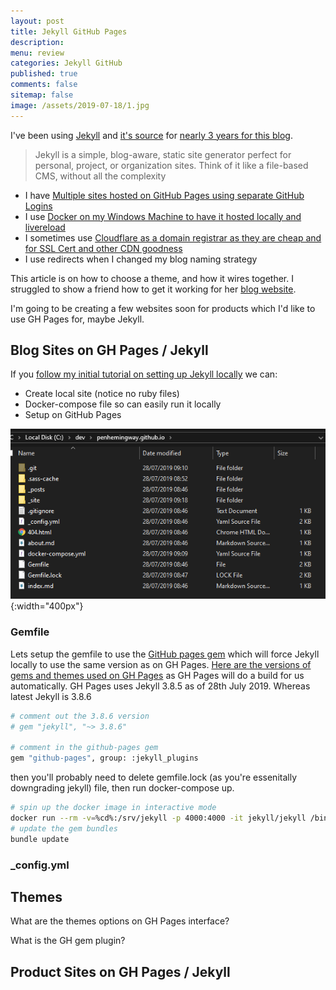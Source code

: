 ```yaml
---
layout: post
title: Jekyll GitHub Pages 
description: 
menu: review
categories: Jekyll GitHub
published: true 
comments: false
sitemap: false
image: /assets/2019-07-18/1.jpg
---
```

I've been using [Jekyll](https://jekyllrb.com/) and [it's source](https://github.com/jekyll/jekyll) for [nearly 3 years for this blog](/2016/10/17/Blog-with-Jekyll-and-host-for-free). 

> Jekyll is a simple, blog-aware, static site generator perfect for personal, project, or organization sites. Think of it like a file-based CMS, without all the complexity

- I have [Multiple sites hosted on GitHub Pages using separate GitHub Logins]()
- I use [Docker on my Windows Machine to have it hosted locally and livereload]()
- I sometimes use [Cloudflare as a domain registrar as they are cheap and for SSL Cert and other CDN goodness]()
- I use redirects when I changed my blog naming strategy

This article is on how to choose a theme, and how it wires together. I struggled to show a friend how to get it working for her [blog website](https://agoyal.co.uk).

I'm going to be creating a few websites soon for products which I'd like to use GH Pages for, maybe Jekyll.  

## Blog Sites on GH Pages / Jekyll
If you [follow my initial tutorial on setting up Jekyll locally]() we can:

- Create local site (notice no ruby files)
- Docker-compose file so can easily run it locally
- Setup on GitHub Pages

![alt text](/assets/2019-07-28/1.png "Files for a Jekyll install"){:width="400px"}     

### Gemfile
Lets setup the gemfile to use the [GitHub pages gem](https://github.com/github/pages-gem) which will force Jekyll locally to use the same version as on GH Pages. [Here are the versions of gems and themes used on GH Pages](https://pages.github.com/versions/) as GH Pages will do a build for us automatically. GH Pages uses Jekyll 3.8.5 as of 28th July 2019. Whereas latest Jekyll is 3.8.6

```bash
# comment out the 3.8.6 version 
# gem "jekyll", "~> 3.8.6"

# comment in the github-pages gem
gem "github-pages", group: :jekyll_plugins
```
then you'll probably need to delete gemfile.lock (as you're essenitally downgrading jekyll) file, then run docker-compose up. 

```bash
# spin up the docker image in interactive mode
docker run --rm -v=%cd%:/srv/jekyll -p 4000:4000 -it jekyll/jekyll /bin/bash
# update the gem bundles
bundle update 
```


### _config.yml


## Themes

What are the themes options on GH Pages interface?

What is the GH gem plugin?

## Product Sites on GH Pages / Jekyll



